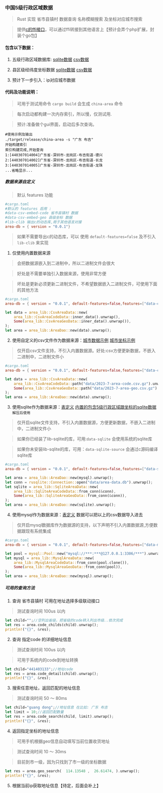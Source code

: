 
### 中国5级行政区域数据

> Rust 实现 省市县镇村 数据查询 名称模糊搜索 及坐标对应城市搜索

> 提供[c的ffi接口](c_dome/main.c)，可以通过ffi转接到其他语言上【预计会弄个php扩展，封装个go包】

#### 包含以下数据：

1. 五级行政区域数据库: [sqlite数据](data/area-data-sqlite.7z) [csv数据](data/2023-7-area-code.csv.gz)

2. 县区级经纬度坐标数据 [sqlite数据](data/area-data-sqlite.7z) [csv数据](data/2023-7-area-geo.csv.gz)

3. 预计下一步引入：ip对应城市数据


#### 代码及功能说明：

> 可用于测试用命令 `cargo build` 会生成 `china-area` 命令

> 每次启动都构建一次内存索引，所以慢，仅测试用.

> 预计:准备做个gui界面，启动后多次查询。

```
#使用示例及输出
./target/release/china-area -s "广东 布吉"
开始构建索引
索引构建完成,开始查询
1:[440307014004]广东省-深圳市-龙岗区-布吉街道-德兴
2:[440307014002]广东省-深圳市-龙岗区-布吉街道-长龙
3:[440307014005]广东省-深圳市-龙岗区-布吉街道-龙珠
...省略显示...
```

##### 数据来源自定义

> 默认 features 功能

```toml
#cargo.toml
#默认的 features 启用 :
#data-csv-embed-code 省市县镇村 数据
#data-csv-embed-geo 县级坐标 数据
#lib-clib 输出c的动态库,用于其他语言对接
area-db = { version = "0.0.1"}
```

> 如果不需要导出c的动态库，可以 使用 `default-features=false` 及不引入 `lib-clib` 来实现 


1. 仅使用内置数据来源

> 会把数据源嵌入到二进制中，所以二进制文件会很大

> 好处是不需要单独引入数据来源，使用非常方便

> 坏处是更新必须更新二进制文件，不希望数据嵌入二进制文件，可使用下面的其他方法

```toml
#cargo.toml
area-db = { version = "0.0.1", default-features=false,features=["data-csv-embed-code","data-csv-embed-geo"]}
```

```rust
let data = area_lib::CsvAreaData::new(
    area_lib::CsvAreaCodeData::inner_data().unwrap(),
    Some(area_lib::CsvAreaGeoData::inner_data().unwrap()),
);
let area = area_lib::AreaDao::new(data).unwrap();
```

2. 使用自定义的csv文件作为数据来源：[城市数据示例](data/2023-7-area-code.csv.gz) [城市坐标示例](data/2023-7-area-geo.csv.gz) 

> 仅开启csv文件支持，不引入内置数据源。好处:csv方便更新数据，不嵌入二进制中，二进制文件小

```toml
#cargo.toml
area-db = { version = "0.0.1", default-features=false,features=["data-csv"]}
```

```rust
let data = area_lib::CsvAreaData::new(
    area_lib::CsvAreaCodeData::path("data/2023-7-area-code.csv.gz").unwrap(),
    Some(area_lib::CsvAreaGeoData::path("data/2023-7-area-geo.csv.gz").unwrap()),
);
let area = area_lib::AreaDao::new(data).unwrap();
```

3. 使用sqlite作为数据来源：[表定义](data/sqlite-table.sql) [内置的包含5级行政区域跟坐标的sqlite数据](data/area-data-sqlite.7z) `解压后使用`

> 仅开启sqlite文件支持，不引入内置数据源，方便更新数据，不嵌入二进制中，二进制文件小

> 如果你已经装了lib-sqlite的库，可用:`data-sqlite` 会使用系统的sqlite库

> 如果你未安装lib-sqlite的库，可用：`data-sqlite-source` 会通过c源码编译sqlite库

```toml
#cargo.toml
area-db = { version = "0.0.1", default-features=false,features=["data-sqlite-source"]}
```

```rust
let area = area_lib::AreaDao::new(mysql).unwrap();
let conn = rusqlite::Connection::open("data/area-data.db").unwrap();
let sqlite = area_lib::SqliteAreaData::new(
    area_lib::SqliteAreaCodeData::from_conn(&conn),
    Some(area_lib::SqliteAreaGeoData::from_conn(&conn)),
);
let area = area_lib::AreaDao::new(sqlite).unwrap();
```

4. 使用mysql作为数据来源：[表定义](data/mysql-table.sql) 数据可以把以上的csv数据导入进去

> 仅开启mysql数据库作为数据源的支持，以下声明不引入内置数据源,方便数据跟现有系统集成

```toml
#cargo.toml
area-db = { version = "0.0.1", default-features=false,features=["data-mysql"]}
```

```rust
let pool = mysql::Pool::new("mysql://***:***@127.0.0.1:3306/***").unwrap();
let mysql = area_lib::MysqlAreaData::new(
    area_lib::MysqlAreaCodeData::from_conn(pool.clone()),
    Some(area_lib::MysqlAreaGeoData::from_conn(pool)),
);
let area = area_lib::AreaDao::new(mysql).unwrap();
```

##### 可用的查询方法

1. 查询 省市县镇村 可用在地址选择多级联动接口

>  测试查询时间 100us 以内

```rust
let child="";//空列出省级，把省级的code转入列出市级..依次完成
let res = area.code_childs(child).unwrap();
println!("{}", &res);
```

2. 查询 指定code 的详细地址信息

>  测试查询时间 100us 以内

> 可用于系统内的code到地址转换

```rust
let child="441403133";//地址code
let res = area.code_detail(child).unwrap();
println!("{}", &res);
```

3. 搜索任意地址，返回匹配的地址信息

> 测试查询时间 50 ～ 80ms 

```rust
let child="guang dong";//地址信息 在比如: 广东 布吉
let limit = 10;//返回匹配数量
let res = area.code_search(child, limit).unwrap();
println!("{}", &res);
```

4. 返回指定坐标的地址信息

> 可用手机根据geo信息自动填写当前位置收货地址

> 测试查询时间 10 ～ 30ms 

> 目前到市一级，因为只找到了市一级的坐标数据

```rust
let res = area.geo_search(  114.13548 ,  26.61474, ).unwrap();
println!("{}", &res);
```

5. 根据当前ip获取地址信息【待定，后面会补上】
